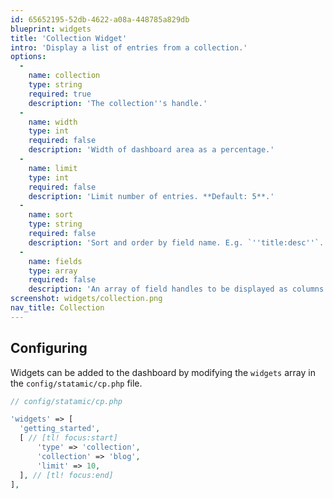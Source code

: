 ```yaml
---
id: 65652195-52db-4622-a08a-448785a829db
blueprint: widgets
title: 'Collection Widget'
intro: 'Display a list of entries from a collection.'
options:
  -
    name: collection
    type: string
    required: true
    description: 'The collection''s handle.'
  -
    name: width
    type: int
    required: false
    description: 'Width of dashboard area as a percentage.'
  -
    name: limit
    type: int
    required: false
    description: 'Limit number of entries. **Default: 5**.'
  -
    name: sort
    type: string
    required: false
    description: 'Sort and order by field name. E.g. `''title:desc''`. Defaults to the collection''s settings.'
  -
    name: fields
    type: array
    required: false
    description: 'An array of field handles to be displayed as columns in the widget.'
screenshot: widgets/collection.png
nav_title: Collection
---
```

## Configuring

Widgets can be added to the dashboard by modifying the `widgets` array in the `config/statamic/cp.php` file.

``` php
// config/statamic/cp.php

'widgets' => [
  'getting_started',
  [ // [tl! focus:start]
      'type' => 'collection',
      'collection' => 'blog',
      'limit' => 10,
  ], // [tl! focus:end]
],
